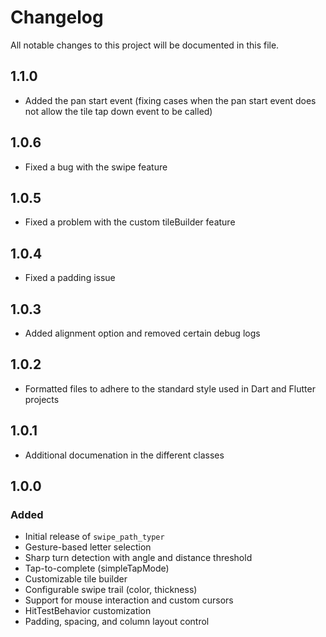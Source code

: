 # Changelog

All notable changes to this project will be documented in this file.

## 1.1.0
- Added the pan start event (fixing cases when the pan start event does not allow the tile tap down event to be called)

## 1.0.6

- Fixed a bug with the swipe feature

## 1.0.5

- Fixed a problem with the custom tileBuilder feature

## 1.0.4

- Fixed a padding issue

## 1.0.3

- Added alignment option and removed certain debug logs

## 1.0.2

- Formatted files to adhere to the standard style used in Dart and Flutter projects

## 1.0.1

- Additional documenation in the different classes

## 1.0.0

### Added

- Initial release of `swipe_path_typer`
- Gesture-based letter selection
- Sharp turn detection with angle and distance threshold
- Tap-to-complete (simpleTapMode)
- Customizable tile builder
- Configurable swipe trail (color, thickness)
- Support for mouse interaction and custom cursors
- HitTestBehavior customization
- Padding, spacing, and column layout control
